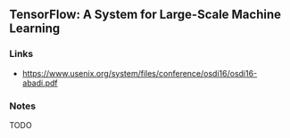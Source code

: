 ## TensorFlow: A System for Large-Scale Machine Learning

### Links

* https://www.usenix.org/system/files/conference/osdi16/osdi16-abadi.pdf

### Notes

TODO
